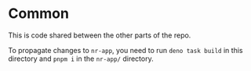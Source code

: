 # Common

This is code shared between the other parts of the repo.

To propagate changes to `nr-app`, you need to run `deno task build` in this directory and `pnpm i` in the `nr-app/` directory.